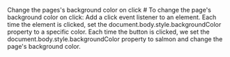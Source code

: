 Change the pages's background color on click #
To change the page's background color on click:
Add a click event listener to an element.
Each time the element is clicked, set the document.body.style.backgroundColor property to a specific color.
Each time the button is clicked, we set the document.body.style.backgroundColor property to salmon and change the page's background color.
